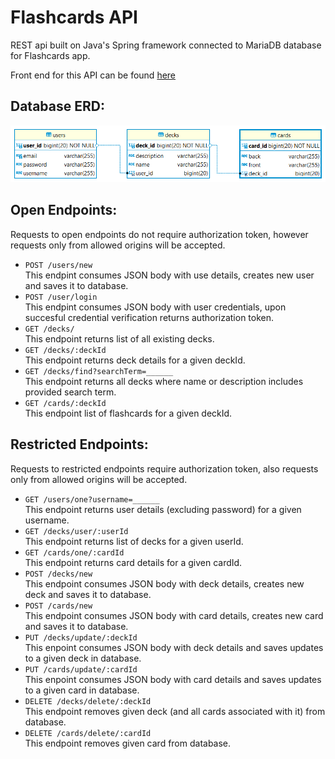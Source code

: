 # Flashcards API
REST api built on Java's Spring framework connected to MariaDB database for Flashcards app.  
  
Front end for this API can be found [here](https://github.com/smiauek/flashcards-client)  
  
## Database ERD:  
  
![erd](/erd/flashcards_db.png)  
  
## Open Endpoints:  
Requests to open endpoints do not require authorization token, however requests only from allowed origins will be accepted.  
  
- `POST /users/new`  
This endpint consumes JSON body with use details, creates new user and saves it to database.  
- `POST /user/login`  
This endpint consumes JSON body with user credentials, upon succesful credential verification returns authorization token.  
- `GET /decks/`  
This endpoint returns list of all existing decks.  
- `GET /decks/:deckId`  
This endpoint returns deck details for a given deckId.  
- `GET /decks/find?searchTerm=______`  
This endpoint returns all decks where name or description includes provided search term.  
- `GET /cards/:deckId`  
This endpoint list of flashcards for a given deckId.  
  
## Restricted Endpoints:  
Requests to restricted endpoints require authorization token, also requests only from allowed origins will be accepted.  
  
- `GET /users/one?username=______`  
This endpoint returns user details (excluding password) for a given username.
- `GET /decks/user/:userId`  
This endpoint returns list of decks for a given userId.  
- `GET /cards/one/:cardId`  
This endpoint returns card details for a given cardId.  
- `POST /decks/new`  
This endpoint consumes JSON body with deck details, creates new deck and saves it to database.  
- `POST /cards/new`  
This endpoint consumes JSON body with card details, creates new card and saves it to database.  
- `PUT /decks/update/:deckId`  
This enpoint consumes JSON body with deck details and saves updates to a given deck in database.  
- `PUT /cards/update/:cardId`  
This enpoint consumes JSON body with card details and saves updates to a given card in database.  
- `DELETE /decks/delete/:deckId`  
This endpoint removes given deck (and all cards associated with it) from database.  
- `DELETE /cards/delete/:cardId`  
This endpoint removes given card from database.


